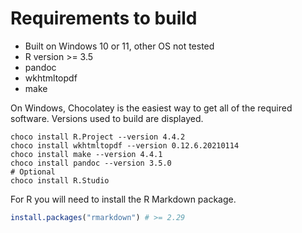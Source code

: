 # Requirements to build

- Built on Windows 10 or 11, other OS not tested
- R version >= 3.5
- pandoc
- wkhtmltopdf
- make

On Windows, Chocolatey is the easiest way to get all of the required software.
Versions used to build are displayed.

```
choco install R.Project --version 4.4.2
choco install wkhtmltopdf --version 0.12.6.20210114
choco install make --version 4.4.1
choco install pandoc --version 3.5.0
# Optional
choco install R.Studio
```

For R you will need to install the R Markdown package.

```r
install.packages("rmarkdown") # >= 2.29
```
